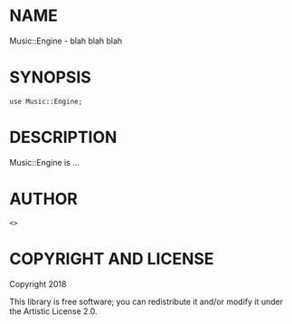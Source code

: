 NAME
====

Music::Engine - blah blah blah

SYNOPSIS
========

    use Music::Engine;

DESCRIPTION
===========

Music::Engine is ...

AUTHOR
======

    <>

COPYRIGHT AND LICENSE
=====================

Copyright 2018 

This library is free software; you can redistribute it and/or modify it under the Artistic License 2.0.

